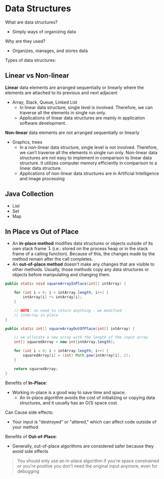 # Data Structures

What are data structures?
- Simply ways of organizing data

Why are they used?
- Organizes, manages, and stores data

Types of data structures:

Linear vs Non-linear
--------------------
**Linear** data elements are arranged sequentially or linearly where the elements are attached to its previous and next adjacent
- Array, Stack, Queue, Linked List
    - In linear data structure, single level is involved. Therefore, we can traverse all the elements in single run only.
    - Applications of linear data structures are mainly in application software development.

**Non-linear** data elements are not arranged sequentially or linearly
- Graphcs, trees
    - In a non-linear data structure, single level is not involved. Therefore, we can’t traverse all the elements in single run only. Non-linear data structures are not easy to implement in comparison to linear data structure. It utilizes computer memory efficiently in comparison to a linear data structure.
    - Applications of non-linear data structures are in Artificial Intelligence and image processing

Java Collection
---------------
-  List
-  Set
-  Map


In Place vs Out of Place
------------------------
-  An **in-place method** modifies data structures or objects outside of its own stack frame ↴ (i.e.: stored on the process heap or in the stack frame of a calling function). Because of this, the changes made by the method remain after the call completes. 
-  An **out-of-place method** doesn't make any changes that are visible to other methods. Usually, those methods copy any data structures or objects before manipulating and changing them. 


```java
public static void squareArrayInPlace(int[] intArray) {

    for (int i = 0; i < intArray.length; i++) {
        intArray[i] *= intArray[i];
    }

    // NOTE: no need to return anything - we modified
    // intArray in place
}

public static int[] squareArrayOutOfPlace(int[] intArray) {

    // we allocate a new array with the length of the input array
    int[] squaredArray = new int[intArray.length];

    for (int i = 0; i < intArray.length; i++) {
        squaredArray[i] = (int) Math.pow(intArray[i], 2);
    }

    return squaredArray;
}
```

Benefits of **In-Place**:
-  Working in-place is a good way to save time and space. 
    -  An in-place algorithm avoids the cost of initializing or copying data structures, and it usually has an O(1) space cost. 

Can Cause side effects:
-  Your input is "destroyed" or "altered," which can affect code outside of your method

Benefits of **Out-of-Place**:
-  Generally, out-of-place algorithms are considered safer because they avoid side effects

>  You should only use an in-place algorithm if you're space constrained or you're positive you don't need the original input anymore, even for debugging
